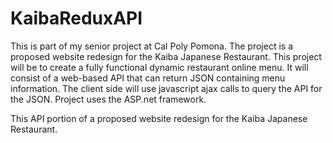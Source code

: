 # KaibaReduxAPI


This is part of my senior project at Cal Poly Pomona.
The project is a proposed website redesign for the Kaiba Japanese Restaurant. 
This project will be to create a fully functional dynamic restaurant online menu.
It will consist of a web-based API that can return JSON containing menu information.
The client side will use javascript ajax calls to query the API for the JSON.
Project uses the ASP.net framework.

This API portion of a proposed website redesign for the Kaiba Japanese Restaurant. 

